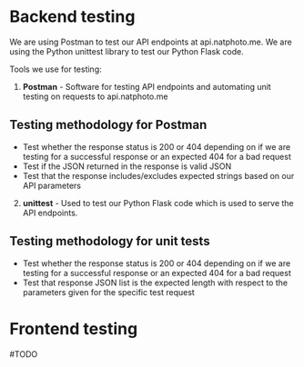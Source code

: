 # Backend testing
We are using Postman to test our API endpoints at api.natphoto.me. We are using
the Python unittest library to test our Python Flask code.

Tools we use for testing:
1. **Postman** - Software for testing API endpoints and automating unit testing
on requests to api.natphoto.me
## Testing methodology for Postman
  - Test whether the response status is 200 or 404 depending on if we are testing
    for a successful response or an expected 404 for a bad request
  - Test if the JSON returned in the response is valid JSON
  - Test that the response includes/excludes expected strings based on our API parameters

2. **unittest** - Used to test our Python Flask code which is used to serve the
API endpoints.
## Testing methodology for unit tests
  - Test whether the response status is 200 or 404 depending on if we are testing
    for a successful response or an expected 404 for a bad request
  - Test that response JSON list is the expected length with respect to the parameters
    given for the specific test request

# Frontend testing
#TODO
